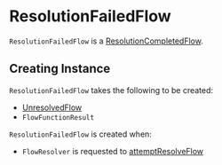 # ResolutionFailedFlow

`ResolutionFailedFlow` is a [ResolutionCompletedFlow](ResolutionCompletedFlow.md).

## Creating Instance

`ResolutionFailedFlow` takes the following to be created:

* <span id="flow"> [UnresolvedFlow](UnresolvedFlow.md)
* <span id="funcResult"> `FlowFunctionResult`

`ResolutionFailedFlow` is created when:

* `FlowResolver` is requested to [attemptResolveFlow](FlowResolver.md#attemptResolveFlow)
